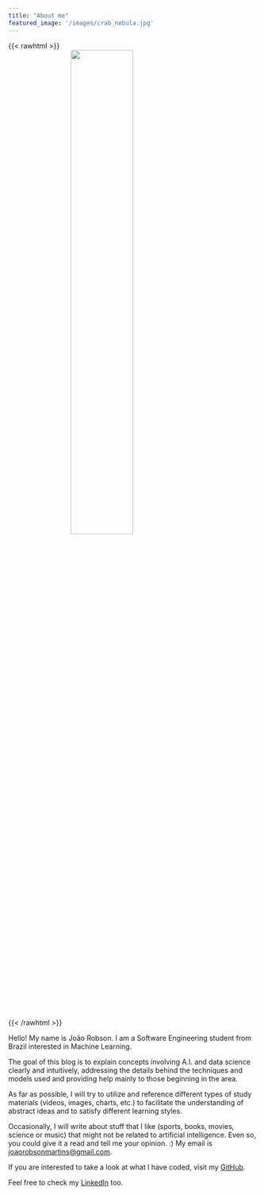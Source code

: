 ```yaml
---
title: "About me"
featured_image: '/images/crab_nebula.jpg'
---
```


{{< rawhtml >}}
<img src="/images/eu.png" height="50%" width="50%" style="max-width: 50%;margin: 0% 25%" />
{{< /rawhtml >}}


Hello! My name is João Robson. I am a Software Engineering student from Brazil interested in Machine Learning.

The goal of this blog is to explain concepts involving A.I. and data science clearly and intuitively, addressing the details behind the techniques and models used and providing help mainly to those beginning in the area.

As far as possible, I will try to utilize and reference different types of study materials (videos, images, charts, etc.) to facilitate the understanding of abstract ideas and to satisfy different learning styles.

Occasionally, I will write about stuff that I like (sports, books, movies, science or music) that might not be related to artificial intelligence. Even so, you could give it a read and tell me your opinion. :) My email is joaorobsonmartins@gmail.com.

If you are interested to take a look at what I have coded, visit my [GitHub](https://github.com/joaorobson).

Feel free to check my [LinkedIn](https://www.linkedin.com/in/joaorobson/) too.
